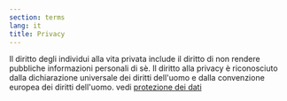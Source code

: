 ```yaml
---
section: terms
lang: it
title: Privacy
---
```

Il diritto degli individui alla vita privata include il diritto di non rendere pubbliche informazioni personali di sè. Il diritto alla privacy è riconosciuto dalla dichiarazione universale dei diritti dell'uomo e dalla convenzione europea dei diritti dell'uomo. vedi [protezione dei dati](glossary/it/terms/data-protection)
